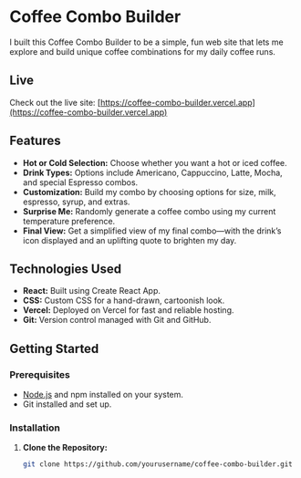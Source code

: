 # Coffee Combo Builder

I built this Coffee Combo Builder to be a simple, fun web site that lets me explore and build unique coffee combinations for my daily coffee runs.

## Live

Check out the live site: [https://coffee-combo-builder.vercel.app](https://coffee-combo-builder.vercel.app)

## Features

- **Hot or Cold Selection:** Choose whether you want a hot or iced coffee.
- **Drink Types:** Options include Americano, Cappuccino, Latte, Mocha, and special Espresso combos.
- **Customization:** Build my combo by choosing options for size, milk, espresso, syrup, and extras.
- **Surprise Me:** Randomly generate a coffee combo using my current temperature preference.
- **Final View:** Get a simplified view of my final combo—with the drink’s icon displayed and an uplifting quote to brighten my day.

## Technologies Used

- **React:** Built using Create React App.
- **CSS:** Custom CSS for a hand-drawn, cartoonish look.
- **Vercel:** Deployed on Vercel for fast and reliable hosting.
- **Git:** Version control managed with Git and GitHub.

## Getting Started

### Prerequisites

- [Node.js](https://nodejs.org/) and npm installed on your system.
- Git installed and set up.

### Installation

1. **Clone the Repository:**

   ```bash
   git clone https://github.com/yourusername/coffee-combo-builder.git
